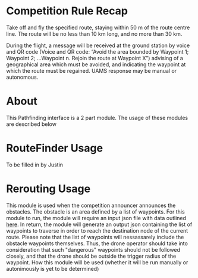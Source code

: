 # Competition Rule Recap

Take off and fly the specified route, staying within 50 m of the route centre line. The route will
be no less than 10 km long, and no more than 30 km.

During the flight, a message will be received at the ground station by voice and QR code (Voice
and QR code: “Avoid the area bounded by Waypoint 1; Waypoint 2; …Waypoint n. Rejoin the
route at Waypoint X”) advising of a geographical area which must be avoided, and indicating the
waypoint at which the route must be regained. UAMS response may be manual or autonomous.

# About
This Pathfinding interface is a 2 part module. The usage of these modules are described below

# RouteFinder Usage
To be filled in by Justin

# Rerouting Usage
This module is used when the competition announcer announces the obstacles. The obstacle is an area defined by a list of waypoints. For this module to run, the module will require an input json file with data outlined [here](https://docs.google.com/presentation/d/1ZtkNaP7A_W1ufFKoNRiZyiWmhXZ6YBcHu0yLnHL2PI0/edit#slide=id.p). In return, the module will generate an output json containing the list of waypoints to traverse in order to reach the destination node of the current route. Please note that the list of waypoints will nessassarely include the obstacle waypoints themselves. Thus, the drone operator should take into consideration that such "dangerous" waypoints should not be followed closely, and that the drone should be outside the trigger radius of the waypoint. How this module will be used (whether it will be run manually or autonimously is yet to be determined)

